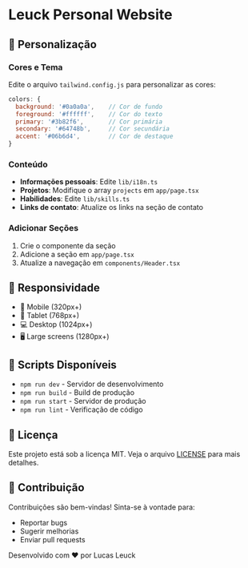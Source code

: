 # Leuck Personal Website

## 🎨 Personalização

### Cores e Tema
Edite o arquivo `tailwind.config.js` para personalizar as cores:

```javascript
colors: {
  background: '#0a0a0a',    // Cor de fundo
  foreground: '#ffffff',    // Cor do texto
  primary: '#3b82f6',       // Cor primária
  secondary: '#64748b',     // Cor secundária
  accent: '#06b6d4',        // Cor de destaque
}
```

### Conteúdo
- **Informações pessoais**: Edite `lib/i18n.ts`
- **Projetos**: Modifique o array `projects` em `app/page.tsx`
- **Habilidades**: Edite `lib/skills.ts`
- **Links de contato**: Atualize os links na seção de contato

### Adicionar Seções
1. Crie o componente da seção
2. Adicione a seção em `app/page.tsx`
3. Atualize a navegação em `components/Header.tsx`

## 📱 Responsividade

- 📱 Mobile (320px+)
- 📱 Tablet (768px+)
- 💻 Desktop (1024px+)
- 🖥️ Large screens (1280px+)

## 🔧 Scripts Disponíveis

- `npm run dev` - Servidor de desenvolvimento
- `npm run build` - Build de produção
- `npm run start` - Servidor de produção
- `npm run lint` - Verificação de código

## 📄 Licença

Este projeto está sob a licença MIT. Veja o arquivo [LICENSE](LICENSE) para mais detalhes.

## 🤝 Contribuição

Contribuições são bem-vindas! Sinta-se à vontade para:
- Reportar bugs
- Sugerir melhorias
- Enviar pull requests


Desenvolvido com ❤️ por Lucas Leuck 